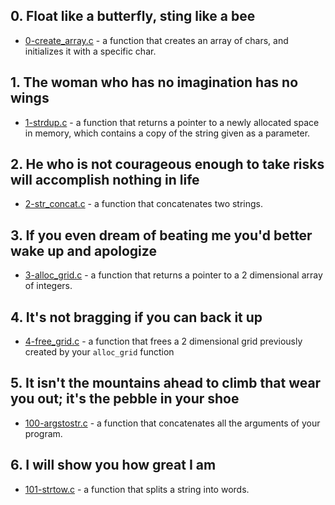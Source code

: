 ## 0. Float like a butterfly, sting like a bee
- [0-create_array.c]() - a function that creates an array of chars, and initializes it with a specific char.

## 1. The woman who has no imagination has no wings
- [1-strdup.c]() - a function that returns a pointer to a newly allocated space in memory, which contains a copy of the string given as a parameter.

## 2. He who is not courageous enough to take risks will accomplish nothing in life
- [2-str_concat.c]() - a function that concatenates two strings.

## 3. If you even dream of beating me you'd better wake up and apologize
- [3-alloc_grid.c]() - a function that returns a pointer to a 2 dimensional array of integers.

## 4. It's not bragging if you can back it up
- [4-free_grid.c]() - a function that frees a 2 dimensional grid previously created by your `alloc_grid` function

## 5. It isn't the mountains ahead to climb that wear you out; it's the pebble in your shoe
- [100-argstostr.c]() - a function that concatenates all the arguments of your program.

## 6. I will show you how great I am
- [101-strtow.c]() - a function that splits a string into words.

